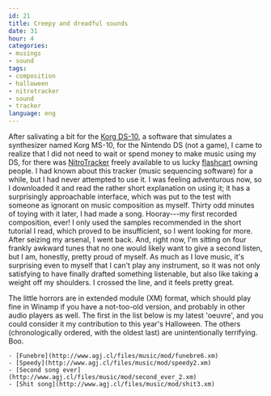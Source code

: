 ```yaml
---
id: 21
title: Creepy and dreadful sounds
date: 31
hour: 4
categories:
- musings
- sound
tags:
- composition
- halloween
- nitrotracker
- sound
- tracker
language: eng
---
```


After salivating a bit for the [Korg DS-10](http://www.ds10blog.jp/), a software that simulates a synthesizer named Korg MS-10, for the Nintendo DS (not a game), I came to realize that I did not need to wait or spend money to make music using my DS, for there was [NitroTracker](http://nitrotracker.tobw.net/) freely available to us lucky [flashcart](http://en.wikipedia.org/wiki/Nintendo_DS_storage_devices) owning people. I had known about this tracker (music sequencing software) for a while, but I had never attempted to use it. I was feeling adventurous now, so I downloaded it and read the rather short explanation on using it; it has a surprisingly approachable interface, which was put to the test with someone as ignorant on music composition as myself. Thirty odd minutes of toying with it later, I had made a song. Hooray---my first recorded composition, ever! I only used the samples recommended in the short tutorial I read, which proved to be insufficient, so I went looking for more. After seizing my arsenal, I went back. And, right now, I'm sitting on four frankly awkward tunes that no one would likely want to give a second listen, but I am, honestly, pretty proud of myself. As much as I love music, it's surprising even to myself that I can't play any instrument, so it was not only satisfying to have finally drafted something listenable, but also like taking a weight off my shoulders. I crossed the line, and it feels pretty great.

The little horrors are in extended module (XM) format, which should play fine in Winamp if you have a not-too-old version, and probably in other audio players as well. The first in the list below is my latest 'oeuvre', and you could consider it my contribution to this year's Halloween. The others (chronologically ordered, with the oldest last) are unintentionally terrifying. Boo.

	- [Funebre](http://www.agj.cl/files/music/mod/funebre6.xm)
	- [Speedy](http://www.agj.cl/files/music/mod/speedy2.xm)
	- [Second song ever](http://www.agj.cl/files/music/mod/second_ever_2.xm)
	- [Shit song](http://www.agj.cl/files/music/mod/shit3.xm)
